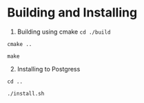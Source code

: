 # Building and Installing
1. Building using cmake
``` cd ./build ```

``` cmake .. ```

``` make ```

2. Installing to Postgress

``` cd .. ```

``` ./install.sh ```

